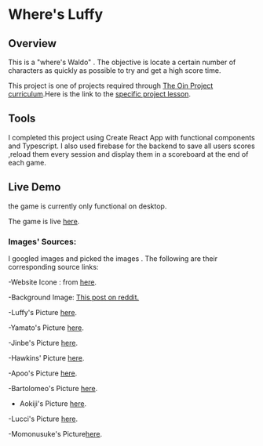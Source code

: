 # Where's Luffy

## Overview

This is a "where's Waldo" . The objective is locate a certain number of characters as quickly as possible to try and get a high score time.

This project is one of projects required through [The Oin Project curriculum]().Here is the link to the [specific project lesson]().

## Tools

I completed this project using Create React App with functional components and Typescript.
I also used firebase for the backend to save all users scores ,reload them every session and display them in a scoreboard at the end of each game.

## Live Demo

the game is currently only functional on desktop.

The game is live [here](http://barghout22.github.io/Wheres-Luffy).

### Images' Sources:

I googled images and picked the images . The following are their corresponding source links:

-Website Icone : from [here](https://www.istockphoto.com/illustrations/cursive-letter-l).

-Background Image: [This post on reddit.](https://www.reddit.com/r/OnePiece/comments/olbv3f/heres_the_collab_between_wheres_wally_and_op/)

-Luffy's Picture [here](https://m.taptap.io/app/one-piece-treasure-cruise-1793).

-Yamato's Picture [here](https://twitter.com/OneTrueYamato).

-Jinbe's Picture [here](https://www.reddit.com/r/OnePiece/comments/ffu9q3/boss_jinbe_portrait_still_waiting_for_his_return/).

-Hawkins' Picture [here](https://myanimelist.net/character/20293/Basil_Hawkins).

-Apoo's Picture [here](https://www.pinterest.com/pin/6333255711303654/).

-Bartolomeo's Picture [here](https://www.pinterest.com/pin/366691594671837354/).

- Aokiji's Picture [here](https://br.pinterest.com/pin/737042295259461306/).

-Lucci's Picture [here](https://twitter.com/xcp9__?lang=ar-x-fm).

-Momonusuke's Picture[here](https://www.facebook.com/MomonosukeOnePiece/).
